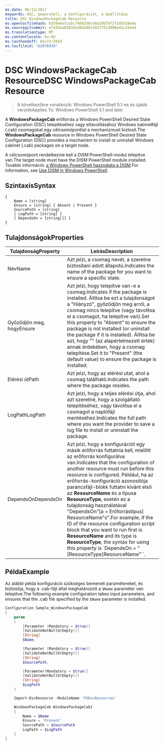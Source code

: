 ```yaml
---
ms.date: 06/12/2017
keywords: DSC, powershell, a konfigurációt, a beállítása
title: DSC WindowsPackageCab Resource
ms.openlocfilehash: 035944e7ca5c7469250c48a19b79f2f2d5d38e9a
ms.sourcegitcommit: e7445ba8203da304286c591ff513900ad1c244a4
ms.translationtype: MT
ms.contentlocale: hu-HU
ms.lasthandoff: 04/23/2019
ms.locfileid: "62076939"
---
```

# <a name="dsc-windowspackagecab-resource"></a><span data-ttu-id="27d40-103">DSC WindowsPackageCab Resource</span><span class="sxs-lookup"><span data-stu-id="27d40-103">DSC WindowsPackageCab Resource</span></span>

> <span data-ttu-id="27d40-104">A következőkre vonatkozik: Windows PowerShell 5.1-es és újabb verziók</span><span class="sxs-lookup"><span data-stu-id="27d40-104">Applies To: Windows PowerShell 5.1 and later</span></span>

<span data-ttu-id="27d40-105">A **WindowsPackageCab** erőforrás a Windows PowerShell Desired State Configuration (DSC) telepítéséhez vagy eltávolításához Windows kabinetfájl (.cab) csomagokat egy célcsomóponttal a mechanizmust biztosít.</span><span class="sxs-lookup"><span data-stu-id="27d40-105">The **WindowsPackageCab** resource in Windows PowerShell Desired State Configuration (DSC) provides a mechanism to install or uninstall Windows cabinet (.cab) packages on a target node.</span></span>

<span data-ttu-id="27d40-106">A célcsomópont rendelkeznie kell a DISM PowerShell-modul telepítve van.</span><span class="sxs-lookup"><span data-stu-id="27d40-106">The target node must have the DISM PowerShell module installed.</span></span> <span data-ttu-id="27d40-107">További információ: [a Windows PowerShell használata a DISM](https://msdn.microsoft.com/en-us/windows/hardware/commercialize/manufacture/desktop/use-dism-in-windows-powershell-s14).</span><span class="sxs-lookup"><span data-stu-id="27d40-107">For information, see [Use DISM in Windows PowerShell](https://msdn.microsoft.com/en-us/windows/hardware/commercialize/manufacture/desktop/use-dism-in-windows-powershell-s14).</span></span>


## <a name="syntax"></a><span data-ttu-id="27d40-108">Szintaxis</span><span class="sxs-lookup"><span data-stu-id="27d40-108">Syntax</span></span>

```
{
    Name = [string]
    Ensure = [string] { Absent | Present }
    SourcePath = [string]
    [ LogPath = [string] ]
    [ DependsOn = [string[]] ]
}
```

## <a name="properties"></a><span data-ttu-id="27d40-109">Tulajdonságok</span><span class="sxs-lookup"><span data-stu-id="27d40-109">Properties</span></span>

|  <span data-ttu-id="27d40-110">Tulajdonság</span><span class="sxs-lookup"><span data-stu-id="27d40-110">Property</span></span>  |  <span data-ttu-id="27d40-111">Leírás</span><span class="sxs-lookup"><span data-stu-id="27d40-111">Description</span></span>   |
|---|---|
| <span data-ttu-id="27d40-112">Név</span><span class="sxs-lookup"><span data-stu-id="27d40-112">Name</span></span>| <span data-ttu-id="27d40-113">Azt jelzi, a csomag nevét, a szeretne biztosítani adott állapotú.</span><span class="sxs-lookup"><span data-stu-id="27d40-113">Indicates the name of the package for you want to ensure a specific state.</span></span>|
| <span data-ttu-id="27d40-114">Győződjön meg, hogy</span><span class="sxs-lookup"><span data-stu-id="27d40-114">Ensure</span></span>| <span data-ttu-id="27d40-115">Azt jelzi, hogy telepítve van-e a csomag.</span><span class="sxs-lookup"><span data-stu-id="27d40-115">Indicates if the package is installed.</span></span> <span data-ttu-id="27d40-116">Állítsa be ezt a tulajdonságot a "Hiányzó", győződjön meg arról, a csomag nincs telepítve (vagy távolítsa el a csomagot, ha telepítve van).</span><span class="sxs-lookup"><span data-stu-id="27d40-116">Set this property to "Absent" to ensure the package is not installed (or uninstall the package if it is installed).</span></span> <span data-ttu-id="27d40-117">Állítsa be azt, hogy "" (az alapértelmezett érték) annak érdekében, hogy a csomag telepítése.</span><span class="sxs-lookup"><span data-stu-id="27d40-117">Set it to "Present" (the default value) to ensure the package is installed.</span></span>|
| <span data-ttu-id="27d40-118">Elérési út</span><span class="sxs-lookup"><span data-stu-id="27d40-118">Path</span></span>| <span data-ttu-id="27d40-119">Azt jelzi, hogy az elérési utat, ahol a csomag található.</span><span class="sxs-lookup"><span data-stu-id="27d40-119">Indicates the path where the package resides.</span></span>|
| <span data-ttu-id="27d40-120">LogPath</span><span class="sxs-lookup"><span data-stu-id="27d40-120">LogPath</span></span>| <span data-ttu-id="27d40-121">Azt jelzi, hogy a teljes elérési útja, ahol azt szeretné, hogy a szolgáltató telepítéséhez, vagy távolítsa el a csomagot a naplófájl mentéséhez.</span><span class="sxs-lookup"><span data-stu-id="27d40-121">Indicates the full path where you want the provider to save a log file to install or uninstall the package.</span></span>|
| <span data-ttu-id="27d40-122">DependsOn</span><span class="sxs-lookup"><span data-stu-id="27d40-122">DependsOn</span></span> | <span data-ttu-id="27d40-123">Azt jelzi, hogy a konfigurációt egy másik erőforrás futtatnia kell, mielőtt az erőforrás konfigurálva van.</span><span class="sxs-lookup"><span data-stu-id="27d40-123">Indicates that the configuration of another resource must run before this resource is configured.</span></span> <span data-ttu-id="27d40-124">Például, ha az erőforrás-konfiguráció azonosítója parancsfájl-blokk futtatni kívánt első az **ResourceName** és a típusa **ResourceType**, esetén ez a tulajdonság használatával "DependsOn"[a = Erőforrástípus] ResourceName"s".</span><span class="sxs-lookup"><span data-stu-id="27d40-124">For example, if the ID of the resource configuration script block that you want to run first is **ResourceName** and its type is **ResourceType**, the syntax for using this property is \`DependsOn = "[ResourceType]ResourceName"\`\`.</span></span>|

## <a name="example"></a><span data-ttu-id="27d40-125">Példa</span><span class="sxs-lookup"><span data-stu-id="27d40-125">Example</span></span>

<span data-ttu-id="27d40-126">Az alábbi példa konfiguráció szükséges bemeneti paramétereket, és biztosítja, hogy a .cab-fájl által meghatározott a `$Name` paraméter van telepítve.</span><span class="sxs-lookup"><span data-stu-id="27d40-126">The following example configuration takes input parameters, and ensures that the .cab file specified by the `$Name` parameter is installed.</span></span>

```powershell
Configuration Sample_WindowsPackageCab
{
    param
    (
        [Parameter (Mandatory = $true)]
        [ValidateNotNullOrEmpty()]
        [String]
        $Name,

        [Parameter (Mandatory = $true)]
        [ValidateNotNullOrEmpty()]
        [String]
        $SourcePath,

        [Parameter(Mandatory = $true)]
        [ValidateNotNullOrEmpty()]
        [String]
        $LogPath
    )

    Import-DscResource -ModuleName 'PSDscResources'

    WindowsPackageCab WindowsPackageCab1
    {
        Name = $Name
        Ensure = 'Present'
        SourcePath = $SourcePath
        LogPath = $LogPath
    }
}
```